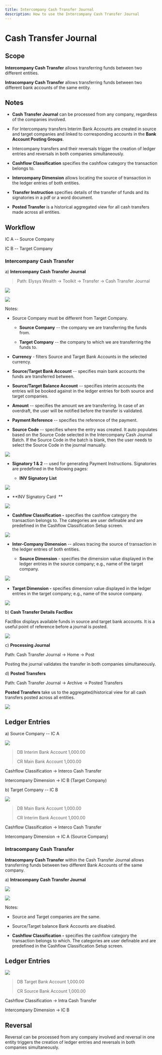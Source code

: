 ```yaml
---
title: Intercompany Cash Transfer Journal
description: How to use the Intercompany Cash Transfer Journal
---
```

# Cash Transfer Journal

## Scope

**Intercompany Cash Transfer** allows transferring funds between two
different entities.

**Intracompany Cash Transfer** allows transferring funds between two
different bank accounts of the same entity.

## Notes

-   **Cash Transfer Journal** can be processed from any company,
    regardless of the companies involved.

-   For Intercompany transfers Interim Bank Accounts are created in
    source and target companies and linked to corresponding accounts in
    the **Bank Account Posting Groups**.

-   Intercompany transfers and their reversals trigger the creation of
    ledger entries and reversals in both companies simultaneously.

-   **Cashflow Classification** specifies the cashflow category the
    transaction belongs to.

-   **Intercompany Dimension** allows locating the source of transaction
    in the ledger entries of both entities.

-   **Transfer Instruction** specifies details of the transfer of funds
    and its signatories in a pdf or a word document.

-   **Posted Transfer** is a historical aggregated view for all cash
    transfers made across all entities.

## Workflow

IC A -- Source Company

IC B -- Target Company

### Intercompany Cash Transfer 

a)  **Intercompany Cash Transfer Journal**

> Path: Elysys Wealth -\> Toolkit -\> Transfer -\> Cash Transfer Journal

![](../../assets/img/CashTransferJournal/image001.png)

![](../../assets/img/CashTransferJournal/image002.png)

Notes:

-   Source Company must be different from Target Company.

    -   **Source Company** -- the company we are transferring the funds
        from.

    -   **Target Company** -- the company to which we are transferring
        the funds to.

-   **Currency** - filters Source and Target Bank Accounts in the
    selected currency.

-   **Source/Target Bank Account** -- specifies main bank accounts the
    funds are transferred between.

-   **Source/Target Balance Account** -- specifies interim accounts the
    entries will be booked against in the ledger entries for both source
    and target companies.

-   **Amount** -- specifies the amount we are transferring. In case of
    an overdraft, the user will be notified before the transfer is
    validated.

-   **Payment Reference** -- specifies the reference of the payment.

-   **Source Code** -- specifies where the entry was created. It auto
    populates based on the Source Code selected in the Intercompany Cash
    Journal Batch. If the Source Code in the batch is blank, then the
    user needs to select the Source Code in the journal manually.

![](CashTransferJournal//image003.png)

-   **Signatory 1 & 2** -- used for generating Payment Instructions.
    Signatories are predefined in the following pages:

    -   **INV Signatory List**

![](CashTransferJournal//image004.png)

-   **INV Signatory Card  **

![](../../assets/img/CashTransferJournal/image005.png)

-   **Cashflow Classification -** specifies the cashflow category the
    transaction belongs to. The categories are user definable and are
    predefined in the Cashflow Classification Setup screen.

![](../../assets/img/CashTransferJournal/image006.png)

-   **Inter-Company Dimension** -- allows tracing the source of
    transaction in the ledger entries of both entities.

    -   **Source Dimension** - specifies the dimension value displayed
        in the ledger entries in the source company; e.g., name of the
        target company.

![](../../assets/img/CashTransferJournal/image007.png)
 

-   **Target Dimension -** specifies dimension value displayed in the
    ledger entries in the target company; e.g., name of the source
    company.

![](../../assets/img/CashTransferJournal/image008.png)

b)  **Cash Transfer Details** **FactBox**

FactBox displays available funds in source and target bank accounts. It
is a useful point of reference before a journal is posted.

![](../../assets/img/CashTransferJournal/image009.png)

c)  **Processing Journal**

Path: Cash Transfer Journal -\> Home -\> Post

Posting the journal validates the transfer in both companies
simultaneously.

d)  **Posted Transfers**

Path: Cash Transfer Journal -\> Archive -\> Posted Transfers

**Posted Transfers** take us to the aggregated/historical view for all
cash transfers posted across all entities.

![](../../assets/img/CashTransferJournal/image010.png)

## Ledger Entries

a)  Source Company -- IC A

![](../../assets/img/CashTransferJournal/image011.png)

> DB Interim Bank Account 1,000.00   
>
> CR Main Bank Account 1,000.00 

Cashflow Classification -\> Interco Cash Transfer

Intercompany Dimension -\> IC B (Target Company) 

b)  Target Company -- IC B

![](../../assets/img/CashTransferJournal/image012.png)

> DB Main Bank Account 1,000.00   
>
> CR Interim Bank Account 1,000.00 

Cashflow Classification -\> Interco Cash Transfer

Intercompany Dimension -\> IC A (Source Company) 

### Intracompany Cash Transfer 

**Intracompany Cash Transfer** within the Cash Transfer Journal allows
transferring funds between two different Bank Accounts of the same
company.

a)  **Intracompany Cash Transfer Journal**

![](../../assets/img/CashTransferJournal/image013.png)

![](../../assets/img/CashTransferJournal/image014.png)

Notes:

-   Source and Target companies are the same.

-   Source/Target balance Bank Accounts are disabled.

-   **Cashflow Classification -** specifies the cashflow category the
    transaction belongs to which. The categories are user definable and
    are predefined in the Cashflow Classification Setup screen.  

## Ledger Entries

![](../../assets/img/CashTransferJournal/image015.png)
> DB Target Bank Account 1,000.00   
>
> CR Source Bank Account 1,000.00 

Cashflow Classification -\> Intra Cash Transfer

Intercompany Dimension -\> IC B

## Reversal 

Reversal can be processed from any company involved and reversal in one
entity triggers the creation of ledger entries and reversals in both
companies simultaneously.
